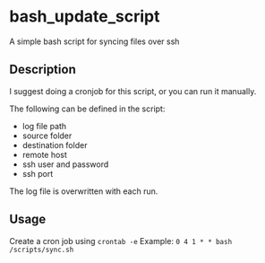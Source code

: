 # bash_update_script
A simple bash script for syncing files over ssh 
 
## Description
I suggest doing a cronjob for this script, or you can run it manually.

The following can be defined in the script:
- log file path
- source folder
- destination folder
- remote host
- ssh user and password
- ssh port

The log file is overwritten with each run.

## Usage
Create a cron job using ```crontab -e```
Example:
```0 4 1 * * bash /scripts/sync.sh ```
